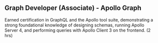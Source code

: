 ## Graph Developer (Associate) - Apollo Graph

Earned certification in GraphQL and the Apollo tool suite, demonstrating a strong foundational knowledge of designing schemas, running Apollo Server 4, and performing queries with Apollo Client 3 on the frontend. (2 hrs)